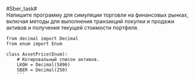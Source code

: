 #S b e r _ t a s k#  
 
Напишите программу для симуляции торговли на финансовых рынках, включая методы для выполнения транзакций покупки и продажи активов и получения текущей стоимости портфеля.  

```
from decimal import Decimal
from enum import Enum

class AssetPrice(Enum):
    # Котировальный список активов.
    LKOH = Decimal(5896)
    SBER = Decimal(250)
    ```
